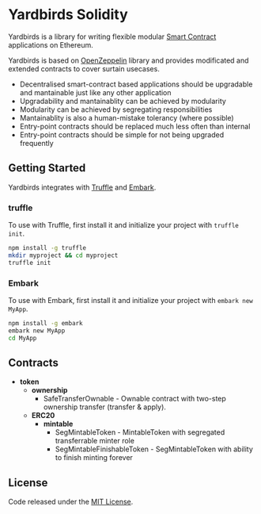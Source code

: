 # Yardbirds Solidity

Yardbirds is a library for writing flexible modular [Smart Contract](https://en.wikipedia.org/wiki/Smart_contract) applications on Ethereum.

Yardbirds is based on [OpenZeppelin](https://github.com/OpenZeppelin/openzeppelin-solidity) library and provides modificated and extended contracts to cover surtain usecases.

* Decentralised smart-contract based applications should be upgradable and mantainable just like any other application
* Upgradability and mantainablity can be achieved by modularity
* Modularity can be achieved by segregating responsibilities
* Mantainablity is also a human-mistake tolerancy (where possible)
* Entry-point contracts should be replaced much less often than internal
* Entry-point contracts should be simple for not being upgraded frequently

## Getting Started

Yardbirds integrates with [Truffle](https://github.com/ConsenSys/truffle) and [Embark](https://github.com/embark-framework/embark/).

### truffle

To use with Truffle, first install it and initialize your project with `truffle init`.

```sh
npm install -g truffle
mkdir myproject && cd myproject
truffle init
```

### Embark

To use with Embark, first install it and initialize your project with `embark new MyApp`.

```sh
npm install -g embark
embark new MyApp
cd MyApp
```

## Contracts

* **token**
	* **ownership**
		* SafeTransferOwnable - Ownable contract with two-step ownership transfer (transfer & apply).
	* **ERC20**
		* **mintable**
			* SegMintableToken - MintableToken with segregated transferrable minter role
			* SegMintableFinishableToken - SegMintableToken with ability to finish minting forever

## License
Code released under the [MIT License](https://github.com/urvalla/yardbirds/blob/master/LICENSE).